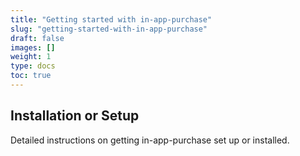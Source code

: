 ```yaml
---
title: "Getting started with in-app-purchase"
slug: "getting-started-with-in-app-purchase"
draft: false
images: []
weight: 1
type: docs
toc: true
---
```


## Installation or Setup
Detailed instructions on getting in-app-purchase set up or installed.

